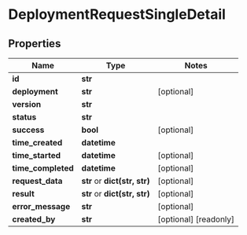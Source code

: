 # DeploymentRequestSingleDetail

## Properties
Name | Type | Notes
------------ | ------------- | -------------
**id** | **str** | 
**deployment** | **str** | [optional] 
**version** | **str** | 
**status** | **str** | 
**success** | **bool** | [optional] 
**time_created** | **datetime** | 
**time_started** | **datetime** | [optional] 
**time_completed** | **datetime** | [optional] 
**request_data** | **str** or **dict(str, str)** | [optional] 
**result** | **str** or **dict(str, str)** | [optional] 
**error_message** | **str** | [optional] 
**created_by** | **str** | [optional] [readonly] 


